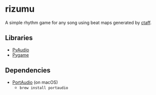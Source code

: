 # rizumu

A simple rhythm game for any song using beat maps generated by [ctaff](https://github.com/FriendlyAI/ctaff).

## Libraries
- [PyAudio](https://people.csail.mit.edu/hubert/pyaudio/)
- [Pygame](https://www.pygame.org/)

## Dependencies
- [PortAudio](http://www.portaudio.com/) (on macOS)
   -   `brew install portaudio`